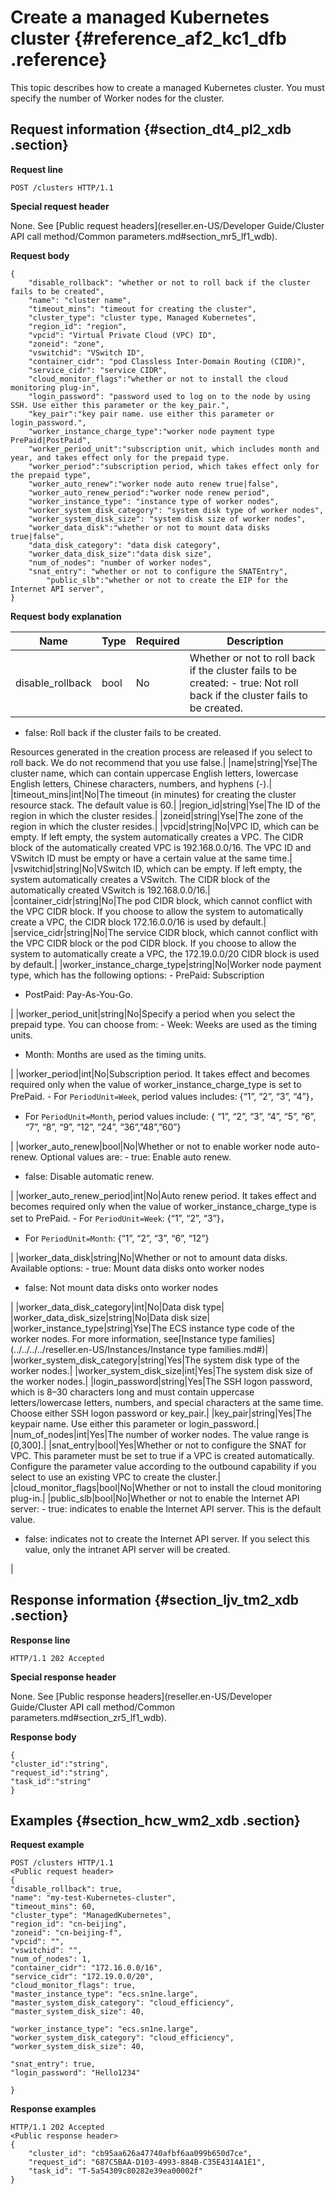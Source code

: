 # Create a managed Kubernetes cluster {#reference_af2_kc1_dfb .reference}

This topic describes how to create a managed Kubernetes cluster. You must specify the number of Worker nodes for the cluster.

## Request information {#section_dt4_pl2_xdb .section}

**Request line**

```
POST /clusters HTTP/1.1 
```

**Special request header**

None. See [Public request headers](reseller.en-US/Developer Guide/Cluster API call method/Common parameters.md#section_mr5_lf1_wdb).

**Request body**

```
{
    "disable_rollback": "whether or not to roll back if the cluster fails to be created",
    "name": "cluster name",
    "timeout_mins": "timeout for creating the cluster",
    "cluster_type": "cluster type, Managed Kubernetes",
    "region_id": "region",
    "vpcid": "Virtual Private Cloud (VPC) ID",
    "zoneid": "zone",
    "vswitchid": "VSwitch ID",    
    "container_cidr": "pod Classless Inter-Domain Routing (CIDR)",
    "service_cidr": "service CIDR",
    "cloud_monitor_flags":"whether or not to install the cloud monitoring plug-in",
    "login_password": "password used to log on to the node by using SSH. Use either this parameter or the key_pair.",
    "key_pair":"key pair name. use either this parameter or login_password.",
    "worker_instance_charge_type":"worker node payment type PrePaid|PostPaid",
    "worker_period_unit":"subscription unit, which includes month and year, and takes effect only for the prepaid type.
    "worker_period":"subscription period, which takes effect only for the prepaid type",
    "worker_auto_renew":"worker node auto renew true|false",
    "worker_auto_renew_period":"worker node renew period",
    "worker_instance_type": "instance type of worker nodes",
    "worker_system_disk_category": "system disk type of worker nodes",
    "worker_system_disk_size": "system disk size of worker nodes",
    "worker_data_disk":"whether or not to mount data disks true|false",
    "data_disk_category": "data disk category",
    "worker_data_disk_size":"data disk size",
    "num_of_nodes": "number of worker nodes",
    "snat_entry": "whether or not to configure the SNATEntry",
        "public_slb":"whether or not to create the EIP for the Internet API server",
}
```

**Request body explanation**

|Name|Type|Required|Description|
|----|----|--------|-----------|
|disable\_rollback|bool|No|Whether or not to roll back if the cluster fails to be created: -   true: Not roll back if the cluster fails to be created.
-   false: Roll back if the cluster fails to be created.

 Resources generated in the creation process are released if you select to roll back. We do not recommend that you use false.|
|name|string|Yse|The cluster name, which can contain uppercase English letters, lowercase English letters, Chinese characters, numbers, and hyphens \(-\).|
|timeout\_mins|int|No|The timeout \(in minutes\) for creating the cluster resource stack. The default value is 60.|
|region\_id|string|Yse|The ID of the region in which the cluster resides.|
|zoneid|string|Yse|The zone of the region in which the cluster resides.|
|vpcid|string|No|VPC ID, which can be empty. If left empty, the system automatically creates a VPC. The CIDR block of the automatically created VPC is 192.168.0.0/16. The VPC ID and VSwitch ID must be empty or have a certain value at the same time.|
|vswitchid|string|No|VSwitch ID, which can be empty. If left empty, the system automatically creates a VSwitch. The CIDR block of the automatically created VSwitch is 192.168.0.0/16.|
|container\_cidr|string|No|The pod CIDR block, which cannot conflict with the VPC CIDR block. If you choose to allow the system to automatically create a VPC, the CIDR block 172.16.0.0/16 is used by default.|
|service\_cidr|string|No|The service CIDR block, which cannot conflict with the VPC CIDR block or the pod CIDR block. If you choose to allow the system to automatically create a VPC, the 172.19.0.0/20 CIDR block is used by default.|
|worker\_instance\_charge\_type|string|No|Worker node payment type, which has the following options: -   PrePaid: Subscription
-   PostPaid: Pay-As-You-Go.

 |
|worker\_period\_unit|string|No|Specify a period when you select the prepaid type. You can choose from: -   Week: Weeks are used as the timing units.
-   Month: Months are used as the timing units.

 |
|worker\_period|int|No|Subscription period. It takes effect and becomes required only when the value of worker\_instance\_charge\_type is set to PrePaid. -   For `PeriodUnit=Week`, period values includes: \{“1”, “2”, “3”, “4”\}，
-   For `PeriodUnit=Month`, period values include: \{ “1”, “2”, “3”, “4”, “5”, “6”, “7”, “8”, “9”, “12”, “24”, “36”,”48”,”60”\}

 |
|worker\_auto\_renew|bool|No|Whether or not to enable worker node auto-renew. Optional values are: -   true: Enable auto renew.
-   false: Disable automatic renew.

 |
|worker\_auto\_renew\_period|int|No|Auto renew period. It takes effect and becomes required only when the value of worker\_instance\_charge\_type is set to PrePaid. -   For `PeriodUnit=Week`: \{“1”, “2”, “3”\}，
-   For `PeriodUnit=Month`: \{“1”, “2”, “3”, “6”, “12”\}

 |
|worker\_data\_disk|string|No|Whether or not to amount data disks. Available options: -   true: Mount data disks onto worker nodes
-   false: Not mount data disks onto worker nodes

 |
|worker\_data\_disk\_category|int|No|Data disk type|
|worker\_data\_disk\_size|string|No|Data disk size|
|worker\_instance\_type|string|Yse|The ECS instance type code of the worker nodes. For more information, see[Instance type families](../../../../reseller.en-US/Instances/Instance type families.md#)|
|worker\_system\_disk\_category|string|Yes|The system disk type of the worker nodes.|
|worker\_system\_disk\_size|int|Yes|The system disk size of the worker nodes.|
|login\_password|string|Yes|The SSH logon password, which is 8–30 characters long and must contain uppercase letters/lowercase letters, numbers, and special characters at the same time. Choose either SSH logon password or key\_pair.|
|key\_pair|string|Yes|The keypair name. Use either this parameter or login\_password.|
|num\_of\_nodes|int|Yes|The number of worker nodes. The value range is \[0,300\].|
|snat\_entry|bool|Yes|Whether or not to configure the SNAT for VPC. This parameter must be set to true if a VPC is created automatically. Configure the parameter value according to the outbound capability if you select to use an existing VPC to create the cluster.|
|cloud\_monitor\_flags|bool|No|Whether or not to install the cloud monitoring plug-in.|
|public\_slb|bool|No|Whether or not to enable the Internet API server: -   true: indicates to enable the Internet API server. This is the default value.
-   false: indicates not to create the Internet API server. If you select this value, only the intranet API server will be created.

 |

## Response information {#section_ljv_tm2_xdb .section}

**Response line**

```
HTTP/1.1 202 Accepted
```

**Special response header**

None. See [Public response headers](reseller.en-US/Developer Guide/Cluster API call method/Common parameters.md#section_zr5_lf1_wdb).

**Response body**

```
{
"cluster_id":"string",
"request_id":"string",
"task_id":"string"
}
```

## Examples {#section_hcw_wm2_xdb .section}

**Request example**

```
POST /clusters HTTP/1.1
<Public request header>
{
"disable_rollback": true,
"name": "my-test-Kubernetes-cluster",
"timeout_mins": 60,
"cluster_type": "ManagedKubernetes",
"region_id": "cn-beijing",
"zoneid": "cn-beijing-f",
"vpcid": "",
"vswitchid": "",
"num_of_nodes": 1,
"container_cidr": "172.16.0.0/16",
"service_cidr": "172.19.0.0/20",
"cloud_monitor_flags": true,
"master_instance_type": "ecs.sn1ne.large",
"master_system_disk_category": "cloud_efficiency",
"master_system_disk_size": 40,

"worker_instance_type": "ecs.sn1ne.large",
"worker_system_disk_category": "cloud_efficiency",
"worker_system_disk_size": 40,

"snat_entry": true,
"login_password": "Hello1234"

}
```

**Response examples**

```
HTTP/1.1 202 Accepted
<Public response header>
{
    "cluster_id": "cb95aa626a47740afbf6aa099b650d7ce",
    "request_id": "687C5BAA-D103-4993-884B-C35E4314A1E1",
    "task_id": "T-5a54309c80282e39ea00002f"
}
```

